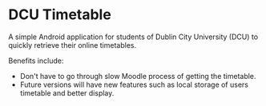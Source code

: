 # DCU Timetable

A simple Android application for students of Dublin City University (DCU) to quickly retrieve their online timetables.

Benefits include:
- Don't have to go through slow Moodle process of getting the timetable.
- Future versions will have new features such as local storage of users timetable and better display.